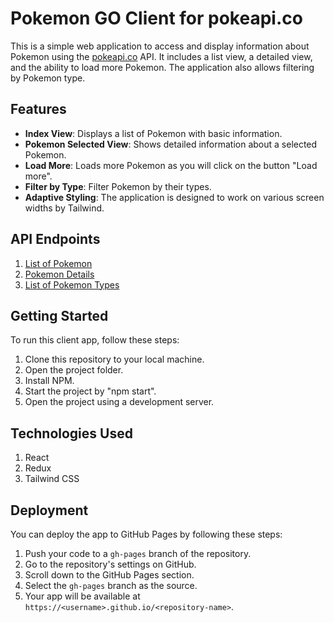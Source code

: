 # Pokemon GO Client for pokeapi.co

This is a simple web application to access and display information about Pokemon using the [pokeapi.co](https://pokeapi.co/) API. It includes a list view, a detailed view, and the ability to load more Pokemon. The application also allows filtering by Pokemon type.

## Features

- **Index View**: Displays a list of Pokemon with basic information.
- **Pokemon Selected View**: Shows detailed information about a selected Pokemon.
- **Load More**: Loads more Pokemon as you will click on the button "Load more".
- **Filter by Type**: Filter Pokemon by their types.
- **Adaptive Styling**: The application is designed to work on various screen widths by Tailwind.

## API Endpoints

1. [List of Pokemon](https://pokeapi.co/api/v2/pokemon/?offset=${offset}&limit=12)
2. [Pokemon Details](https://pokeapi.co/api/v2/pokemon/)
3. [List of Pokemon Types](https://pokeapi.co/api/v2/type/)

## Getting Started

To run this client app, follow these steps:

1. Clone this repository to your local machine.
2. Open the project folder.
3. Install NPM.
4. Start the project by "npm start".
3. Open the project using a development server.

## Technologies Used

1. React
2. Redux
3. Tailwind CSS

## Deployment

You can deploy the app to GitHub Pages by following these steps:

1. Push your code to a `gh-pages` branch of the repository.
2. Go to the repository's settings on GitHub.
3. Scroll down to the GitHub Pages section.
4. Select the `gh-pages` branch as the source.
5. Your app will be available at `https://<username>.github.io/<repository-name>`.